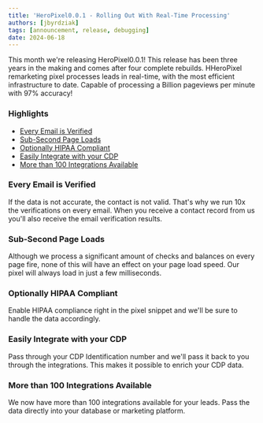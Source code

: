 ```yaml
---
title: 'HeroPixel0.0.1 - Rolling Out With Real-Time Processing'
authors: [jbyrdziak]
tags: [announcement, release, debugging]
date: 2024-06-18
---
```


This month we're releasing HeroPixel0.0.1! This release has been three years in the making and comes after four complete rebuilds. HHeroPixel remarketing pixel processes leads in real-time, with the most efficient infrastructure to date. Capable of processing a Billion pageviews per minute with 97% accuracy!

### Highlights

- [Every Email is Verified](/blog/2024/06/18/0.73-real-time-processing-release#every-email-is-verified)
- [Sub-Second Page Loads](/blog/2024/06/18/0.73-real-time-processing-release#sub-second-page-loads)
- [Optionally HIPAA Compliant](/blog/2024/06/18/0.73-real-time-processing-release#optionally-hipaa-compliant)
- [Easily Integrate with your CDP](/blog/2024/06/18/0.73-real-time-processing-release#easily-integrate-with-your-cdp)
- [More than 100 Integrations Available](/blog/2024/06/18/0.73-real-time-processing-release#more-than-100-integrations-available)

<!--truncate-->

### Every Email is Verified

If the data is not accurate, the contact is not valid. That's why we run 10x the verifications on every email. When you receive a contact record from us you'll also receive the email verification results.

### Sub-Second Page Loads

Although we process a significant amount of checks and balances on every page fire, none of this will have an effect on your page load speed. Our pixel will always load in just a few milliseconds.

### Optionally HIPAA Compliant

Enable HIPAA compliance right in the pixel snippet and we'll be sure to handle the data accordingly.

### Easily Integrate with your CDP

Pass through your CDP Identification number and we'll pass it back to you through the integrations. This makes it possible to enrich your CDP data.

### More than 100 Integrations Available

We now have more than 100 integrations available for your leads. Pass the data directly into your database or marketing platform.
